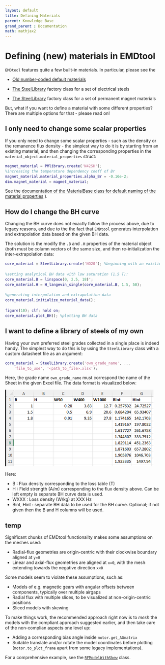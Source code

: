 ```yaml
---
layout: default
title: Defining Materials
parent: Knowledge Base
grand_parent : Documentation
math: mathjax2
---
```


# Defining (new) materials in EMDtool

`EMDtool` features quite a few built-in materials. In particular, please see the

* [Old number-coded default materials](../../api/api/get_defaultMaterials.html)

* [The SteelLibrary](../../api/api/SteelLibrary.html) factory class for a set of electrical steels

* [The SteelLibrary](../../api/api/SteelLibrary.html) factory class for a set of permanent magnet materials

But, what if you want to define a material with some different properties? There are multiple options for that - please read on!

## I only need to change some scalar properties

If you only need to change some scalar properties - such as the density or the remanence flux density - the simplest way to do it is by starting from an existing material,
and then changing the corresponding properties in the `material_object.material_properties` struct:

```matlab
magnet_material = PMlibrary.create('N42SH');
%increasing the temperature dependency coeff of Br
magnet_material.material_properties.alpha_Br = -0.16e-2;
dim.magnet_material = magnet_material;
```

See the [documentation of the MaterialBase class for default naming of the material properties](../../api/api/MaterialBase.html) ).

## How do I change the BH curve

Changing the BH curve does not exactly follow the process above, due to legacy reasons, and due to the the fact that `EMDtool` generates interpolation and extrapolation
data based on the given BH data.

The solution is the modify the `.B` and `.H` properties of the material object (both must be column vectors of the same size, and then re-initialization the inter-extrapolation data:

```matlab
core_material = SteelLibrary.create('NO20'); %beginning with an existing material

%setting analytical BH data with low saturation (1.5 T):
core_material.B = linspace(0, 2.5, 18)';
core_material.H = H_langevin_single(core_material.B, 1.5, 50);

%generating interpolation and extrapolation data
core_material.initialize_material_data();

figure(10); clf; hold on;
core_material.plot_BH(); %plotting BH data
```

## I want to define a library of steels of my own

Having your own preferred steel grades collected in a single place is indeed handy. The simplest way to do this is by using the `SteelLibrary` class with a custom datasheet file as an argument:

```matlab
core_material = SteelLibrary.create('own_grade_name', ...
    'file_to_use', '<path_to_file>.xlsx');
```

Here, the grade name `own_grade_name` must correspond the name of the Sheet in the given Excel file. The data format is visualized below:

![Data table format](material_format.PNG)

Here:
* B : Flux density corresponding to the loss table (T)
* H : Field strength (A/m) corresponding to the flux density above. Can be left empty is separate BH curve data is used.
* WXXX : Loss density (W/kg) at XXX Hz
* Bint, Hint : separate BH data to be used for the BH curve. Optional; if not given then the B and H columns will be used.

## temp
Significant chunks of EMDtool functionality makes some assumptions on the meshes used:
* Radial-flux geometries are origin-centric with their clockwise boundary aligned at `y=0`
* Linear and axial-flux geometries are aligned at `x=0`, with the mesh extending towards the negative direction `x<0`

Some models seem to violate these assumptions, such as:
* Models of e.g. magnetic gears with angular offsets between components, typically over multiple airgaps
* Radial flux with multiple slices, to be visualized at non-origin-centric positions
* Sliced models with skewing

To make things work, the recommended approach right now is to _mesh_ the models with the compliant approach suggested earlier, and then take care of the non-complian aspects one level up:
* Adding a corresponding bias angle inside `motor.get_AGmatrix`
* Suitable translate and/or rotate the model coordinates before plotting (`motor.to_plot_frame` apart from some legacy implementations).

For a comprehensive example, see the [`RFModelWithSkew`](../../api/RFModelWithSkew.html) class.
